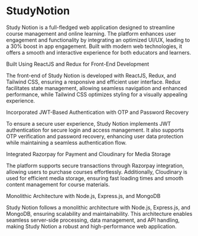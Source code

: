 # StudyNotion

Study Notion is a full-fledged web application designed to streamline course management and online learning. The platform enhances user engagement and functionality by integrating an optimized UI/UX, leading to a 30% boost in app engagement. Built with modern web technologies, it offers a smooth and interactive experience for both educators and learners.



Built Using ReactJS and Redux for Front-End Development

The front-end of Study Notion is developed with ReactJS, Redux, and Tailwind CSS, ensuring a responsive and efficient user interface. Redux facilitates state management, allowing seamless navigation and enhanced performance, while Tailwind CSS optimizes styling for a visually appealing experience.



Incorporated JWT-Based Authentication with OTP and Password Recovery

To ensure a secure user experience, Study Notion implements JWT authentication for secure login and access management. It also supports OTP verification and password recovery, enhancing user data protection while maintaining a seamless authentication flow.



Integrated Razorpay for Payment and Cloudinary for Media Storage

The platform supports secure transactions through Razorpay integration, allowing users to purchase courses effortlessly. Additionally, Cloudinary is used for efficient media storage, ensuring fast loading times and smooth content management for course materials.



Monolithic Architecture with Node.js, Express.js, and MongoDB

Study Notion follows a monolithic architecture with Node.js, Express.js, and MongoDB, ensuring scalability and maintainability. This architecture enables seamless server-side processing, data management, and API handling, making Study Notion a robust and high-performance web application.
